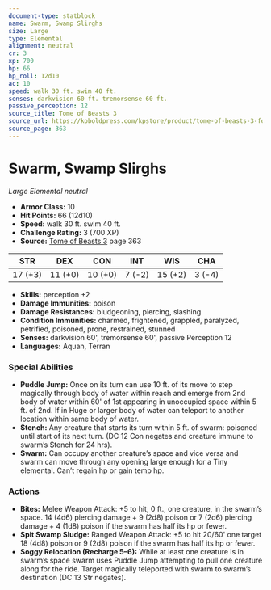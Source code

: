 ```yaml
---
document-type: statblock
name: Swarm, Swamp Slirghs
size: Large
type: Elemental
alignment: neutral
cr: 3
xp: 700
hp: 66
hp_roll: 12d10
ac: 10
speed: walk 30 ft. swim 40 ft.
senses: darkvision 60 ft. tremorsense 60 ft. 
passive_perception: 12
source_title: Tome of Beasts 3
source_url: https://koboldpress.com/kpstore/product/tome-of-beasts-3-for-5th-edition/
source_page: 363
---
```


# Swarm, Swamp Slirghs

*Large* *Elemental* *neutral*

- **Armor Class:** 10
- **Hit Points:** 66 (12d10)
- **Speed:** walk 30 ft. swim 40 ft.
- **Challenge Rating:** 3 (700 XP)
- **Source:** [Tome of Beasts 3](https://koboldpress.com/kpstore/product/tome-of-beasts-3-for-5th-edition/) page 363

| STR | DEX | CON | INT | WIS | CHA |
| --- | --- | --- | --- | --- | --- |
| 17 (+3) | 11 (+0) | 10 (+0) | 7 (-2) | 15 (+2) | 3 (-4) |

- **Skills:** perception +2
- **Damage Immunities:** poison
- **Damage Resistances:** bludgeoning, piercing, slashing
- **Condition Immunities:** charmed, frightened, grappled, paralyzed, petrified, poisoned, prone, restrained, stunned
- **Senses:** darkvision 60', tremorsense 60', passive Perception 12
- **Languages:** Aquan, Terran

### Special Abilities

- **Puddle Jump:** Once on its turn can use 10 ft. of its move to step magically through body of water within reach and emerge from 2nd body of water within 60' of 1st appearing in unoccupied space within 5 ft. of 2nd. If in Huge or larger body of water can teleport to another location within same body of water.
- **Stench:** Any creature that starts its turn within 5 ft. of swarm: poisoned until start of its next turn. (DC 12 Con negates and creature immune to swarm’s Stench for 24 hrs).
- **Swarm:** Can occupy another creature’s space and vice versa and swarm can move through any opening large enough for a Tiny elemental. Can’t regain hp or gain temp hp.

### Actions

- **Bites:** Melee Weapon Attack: +5 to hit, 0 ft., one creature, in the swarm’s space. 14 (4d6) piercing damage + 9 (2d8) poison or 7 (2d6) piercing damage + 4 (1d8) poison if the swarm has half its hp or fewer.
- **Spit Swamp Sludge:** Ranged Weapon Attack: +5 to hit 20/60' one target 18 (4d8) poison or 9 (2d8) poison if the swarm has half its hp or fewer.
- **Soggy Relocation (Recharge 5–6):** While at least one creature is in swarm’s space swarm uses Puddle Jump attempting to pull one creature along for the ride. Target magically teleported with swarm to swarm’s destination (DC 13 Str negates).
